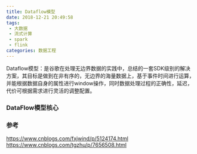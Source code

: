 ```yaml
---
title: Dataflow模型
date: 2018-12-21 20:49:58
tags:
 - 大数据
 - 流式计算
 - spark
 - flink
categories: 数据工程
---
```

Dataflow模型：是谷歌在处理无边界数据的实践中，总结的一套SDK级别的解决方案，其目标是做到在非有序的，无边界的海量数据上，基于事件时间进行运算，并能根据数据自身的属性进行window操作，同时数据处理过程的正确性，延迟，代价可根据需求进行灵活的调整配置。
### DataFlow模型核心



### 参考
https://www.cnblogs.com/fxjwind/p/5124174.html
https://www.cnblogs.com/tgzhu/p/7656508.html